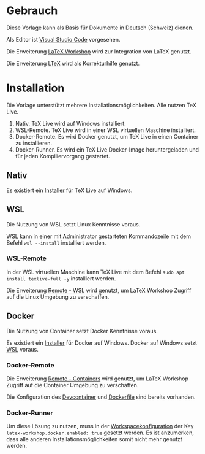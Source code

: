 # Gebrauch

Diese Vorlage kann als Basis für Dokumente in Deutsch (Schweiz) dienen.

Als Editor ist [Visual Studio Code](https://code.visualstudio.com/download) vorgesehen.

Die Erweiterung [LaTeX Workshop](https://marketplace.visualstudio.com/items?itemName=James-Yu.latex-workshop) wird zur Integration von LaTeX genutzt.

Die Erweiterung [LTeX](https://marketplace.visualstudio.com/items?itemName=valentjn.vscode-ltex) wird als Korrekturhilfe genutzt.

# Installation

Die Vorlage unterstützt mehrere Installationsmöglichkeiten.
Alle nutzen TeX Live.

1. Nativ. TeX Live wird auf Windows installiert.
2. WSL-Remote. TeX Live wird in einer WSL virtuellen Maschine installiert.
3. Docker-Remote. Es wird Docker genutzt, um TeX Live in einen Container zu installieren.
4. Docker-Runner. Es wird ein TeX Live Docker-Image heruntergeladen und für jeden Kompiliervorgang gestartet.

## Nativ

Es existiert ein [Installer](https://tug.org/texlive/windows.html) für TeX Live auf Windows.

## WSL

Die Nutzung von WSL setzt Linux Kenntnisse voraus.

WSL kann in einer mit Administrator gestarteten Kommandozeile mit dem Befehl `wsl --install` installiert werden.

### WSL-Remote

In der WSL virtuellen Maschine kann TeX Live mit dem Befehl `sudo apt install texlive-full -y` installiert werden.

Die Erweiterung [Remote - WSL](https://marketplace.visualstudio.com/items?itemName=ms-vscode-remote.remote-wsl) wird genutzt, um LaTeX Workshop Zugriff auf die Linux Umgebung zu verschaffen.

## Docker

Die Nutzung von Container setzt Docker Kenntnisse voraus.

Es existiert ein [Installer](https://docs.docker.com/desktop/install/windows-install/) für Docker auf Windows. Docker auf Windows setzt [WSL](#wsl) voraus.

### Docker-Remote

Die Erweiterung [Remote - Containers](https://marketplace.visualstudio.com/items?itemName=ms-vscode-remote.remote-containers) wird genutzt, um LaTeX Workshop Zugriff auf die Container Umgebung zu verschaffen.

Die Konfiguration des [Devcontainer](.devcontainer/devcontainer.json) und [Dockerfile](.devcontainer/Dockerfile) sind bereits vorhanden.

### Docker-Runner

Um diese Lösung zu nutzen, muss in der [Workspacekonfiguration](.vscode/settings.json) der Key `latex-workshop.docker.enabled: true` gesetzt werden.
Es ist anzumerken, dass alle anderen Installationsmöglichkeiten somit nicht mehr genutzt werden.
